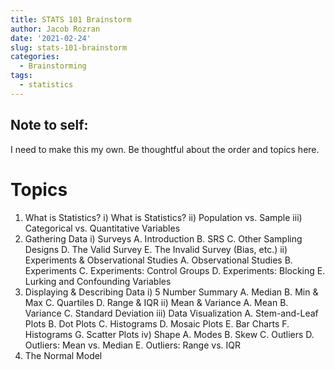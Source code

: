 ```yaml
---
title: STATS 101 Brainstorm
author: Jacob Rozran
date: '2021-02-24'
slug: stats-101-brainstorm
categories:
  - Brainstorming
tags:
  - statistics
---
```


## Note to self:

I need to make this my own. Be thoughtful about the order and topics here. 

# Topics

1. What is Statistics?
  i) What is Statistics?
  ii) Population vs. Sample
  iii) Categorical vs. Quantitative Variables
2. Gathering Data
  i) Surveys
    A. Introduction
    B. SRS
    C. Other Sampling Designs
    D. The Valid Survey
    E. The Invalid Survey (Bias, etc.)
  ii) Experiments & Observational Studies
    A. Observational Studies
    B. Experiments
    C. Experiments: Control Groups
    D. Experiments: Blocking
    E. Lurking and Confounding Variables
3. Displaying & Describing Data
  i) 5 Number Summary
    A. Median
    B. Min & Max
    C. Quartiles
    D. Range & IQR
  ii) Mean & Variance
    A. Mean
    B. Variance
    C. Standard Deviation
  iii) Data Visualization
    A. Stem-and-Leaf Plots
    B. Dot Plots
    C. Histograms
    D. Mosaic Plots
    E. Bar Charts
    F. Histograms
    G. Scatter Plots
  iv) Shape
    A. Modes
    B. Skew
    C. Outliers
    D. Outliers: Mean vs. Median
    E. Outliers: Range vs. IQR
4. The Normal Model